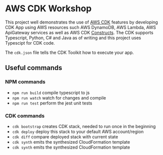 # AWS CDK Workshop

This project well demonstrates the use of [AWS CDK](https://docs.aws.amazon.com/cdk/index.html) features by developing CDK App using AWS resources such AWS DynamoDB, AWS Lambda, AWS ApiGateway services as well as AWS CDK [Constructs](https://docs.aws.amazon.com/cdk/v2/guide/constructs.html). The CDK supports Typescript, Python, C# and Java as of writing and this project uses Typescipt for CDK code.  

The `cdk.json` file tells the CDK Toolkit how to execute your app.

## Useful commands

### NPM commands

* `npm run build`   compile typescript to js
* `npm run watch`   watch for changes and compile
* `npm run test`    perform the jest unit tests

### CDK commands

* `cdk bootstrap`   creates CDK stack, needed to run once in the beginning
* `cdk deploy`      deploy this stack to your default AWS account/region
* `cdk diff`        compare deployed stack with current state
* `cdk synth`       emits the synthesized CloudFormation template
* `cdk synth`       emits the synthesized CloudFormation template
